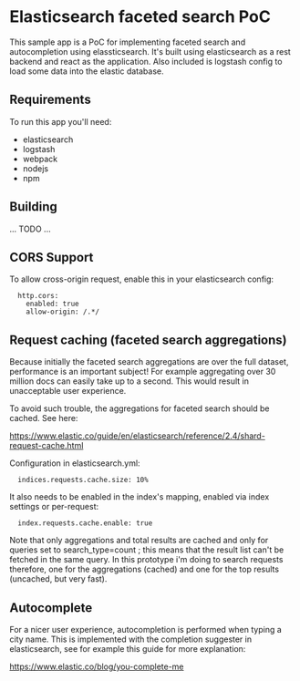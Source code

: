 # Elasticsearch faceted search PoC

This sample app is a PoC for implementing faceted search and autocompletion using elassticsearch. It's
built using elasticsearch as a rest backend and react as the application. Also included is logstash config
to load some data into the elastic database.

## Requirements

To run this app you'll need:

* elasticsearch
* logstash
* webpack
* nodejs
* npm

## Building

... TODO ...

## CORS Support

To allow cross-origin request, enable this in your elasticsearch config:

```
  http.cors:
    enabled: true
    allow-origin: /.*/
```

## Request caching (faceted search aggregations)

Because initially the faceted search aggregations are over the full dataset, performance is an important
subject! For example aggregating over 30 million docs can easily take up to a second. This would result
in unacceptable user experience.

To avoid such trouble, the aggregations for faceted search should be cached. See here:

https://www.elastic.co/guide/en/elasticsearch/reference/2.4/shard-request-cache.html

Configuration in elasticsearch.yml:

```
  indices.requests.cache.size: 10%
```

It also needs to be enabled in the index's mapping, enabled via index settings or per-request:

```
  index.requests.cache.enable: true
```

Note that only aggregations and total results are cached and only for queries set to search_type=count ;
this means that the result list can't be fetched in the same query. In this prototype i'm doing to search
requests therefore, one for the aggregations (cached) and one for the top results (uncached, but very fast).


## Autocomplete

For a nicer user experience, autocompletion is performed when typing a city name. This is implemented with the
completion suggester in elasticsearch, see for example this guide for more explanation:

https://www.elastic.co/blog/you-complete-me